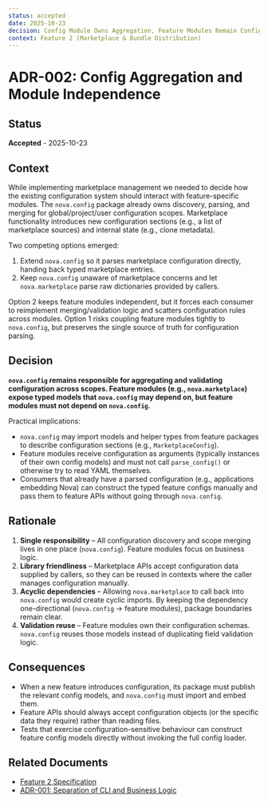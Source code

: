 ```yaml
---
status: accepted
date: 2025-10-23
decision: Config Module Owns Aggregation, Feature Modules Remain Config-Agnostic
context: Feature 2 (Marketplace & Bundle Distribution)
---
```


# ADR-002: Config Aggregation and Module Independence

## Status

**Accepted** - 2025-10-23

## Context

While implementing marketplace management we needed to decide how the existing configuration system should interact with feature-specific modules. The `nova.config` package already owns discovery, parsing, and merging for global/project/user configuration scopes. Marketplace functionality introduces new configuration sections (e.g., a list of marketplace sources) and internal state (e.g., clone metadata).

Two competing options emerged:

1. Extend `nova.config` so it parses marketplace configuration directly, handing back typed marketplace entries.
2. Keep `nova.config` unaware of marketplace concerns and let `nova.marketplace` parse raw dictionaries provided by callers.

Option 2 keeps feature modules independent, but it forces each consumer to reimplement merging/validation logic and scatters configuration rules across modules. Option 1 risks coupling feature modules tightly to `nova.config`, but preserves the single source of truth for configuration parsing.

## Decision

**`nova.config` remains responsible for aggregating and validating configuration across scopes. Feature modules (e.g., `nova.marketplace`) expose typed models that `nova.config` may depend on, but feature modules must not depend on `nova.config`.**

Practical implications:

- `nova.config` may import models and helper types from feature packages to describe configuration sections (e.g., `MarketplaceConfig`).
- Feature modules receive configuration as arguments (typically instances of their own config models) and must not call `parse_config()` or otherwise try to read YAML themselves.
- Consumers that already have a parsed configuration (e.g., applications embedding Nova) can construct the typed feature configs manually and pass them to feature APIs without going through `nova.config`.

## Rationale

1. **Single responsibility** – All configuration discovery and scope merging lives in one place (`nova.config`). Feature modules focus on business logic.
2. **Library friendliness** – Marketplace APIs accept configuration data supplied by callers, so they can be reused in contexts where the caller manages configuration manually.
3. **Acyclic dependencies** – Allowing `nova.marketplace` to call back into `nova.config` would create cyclic imports. By keeping the dependency one-directional (`nova.config` → feature modules), package boundaries remain clear.
4. **Validation reuse** – Feature modules own their configuration schemas. `nova.config` reuses those models instead of duplicating field validation logic.

## Consequences

- When a new feature introduces configuration, its package must publish the relevant config models, and `nova.config` must import and embed them.
- Feature APIs should always accept configuration objects (or the specific data they require) rather than reading files.
- Tests that exercise configuration-sensitive behaviour can construct feature config models directly without invoking the full config loader.

## Related Documents

- [Feature 2 Specification](../specs/feature-2-marketplace-bundle-distribution-spec.md)
- [ADR-001: Separation of CLI and Business Logic](./adr-001-cli-business-logic-separation.md)
